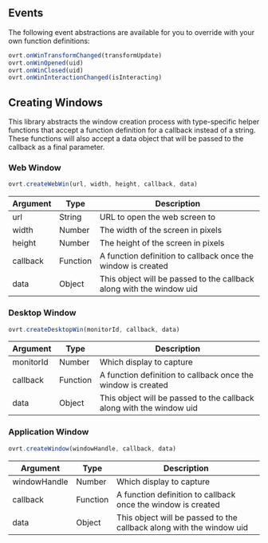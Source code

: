 ## Events
The following event abstractions are available for you to override with your own function definitions:
```javascript
ovrt.onWinTransformChanged(transformUpdate)
ovrt.onWinOpened(uid)
ovrt.onWinClosed(uid)
ovrt.onWinInteractionChanged(isInteracting)
```

##

## Creating Windows
This library abstracts the window creation process with type-specific helper functions that accept a function definition for a callback instead of a string. These functions will also accept a data object that will be passed to the callback as a final parameter.

### Web Window
```javascript
ovrt.createWebWin(url, width, height, callback, data)
```

Argument | Type | Description
-------- | ---- | -----------
url | String | URL to open the web screen to
width | Number | The width of the screen in pixels
height | Number | The height of the screen in pixels
callback | Function | A function definition to callback once the window is created
data | Object | This object will be passed to the callback along with the window uid

### Desktop Window
```javascript
ovrt.createDesktopWin(monitorId, callback, data)
```

Argument | Type | Description
-------- | ---- | -----------
monitorId | Number | Which display to capture
callback | Function | A function definition to callback once the window is created
data | Object | This object will be passed to the callback along with the window uid

### Application Window
```javascript
ovrt.createWindow(windowHandle, callback, data)
```

Argument | Type | Description
-------- | ---- | -----------
windowHandle | Number | Which display to capture
callback | Function | A function definition to callback once the window is created
data | Object | This object will be passed to the callback along with the window uid

